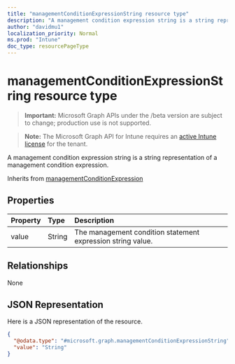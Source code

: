 ```yaml
---
title: "managementConditionExpressionString resource type"
description: "A management condition expression string is a string representation of a management condition expression."
author: "davidmu1"
localization_priority: Normal
ms.prod: "Intune"
doc_type: resourcePageType
---
```


# managementConditionExpressionString resource type

> **Important:** Microsoft Graph APIs under the /beta version are subject to change; production use is not supported.

> **Note:** The Microsoft Graph API for Intune requires an [active Intune license](https://go.microsoft.com/fwlink/?linkid=839381) for the tenant.

A management condition expression string is a string representation of a management condition expression.


Inherits from [managementConditionExpression](../resources/intune-fencing-managementconditionexpression.md)

## Properties
|Property|Type|Description|
|:---|:---|:---|
|value|String|The management condition statement expression string value.|

## Relationships
None

## JSON Representation
Here is a JSON representation of the resource.
<!-- {
  "blockType": "resource",
  "@odata.type": "microsoft.graph.managementConditionExpressionString"
}
-->
``` json
{
  "@odata.type": "#microsoft.graph.managementConditionExpressionString",
  "value": "String"
}
```




